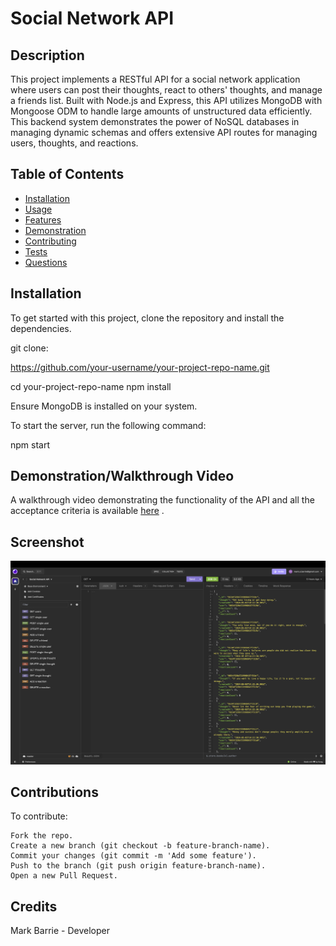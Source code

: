 # Social Network API

## Description

This project implements a RESTful API for a social network application where users can post their thoughts, react to others' thoughts, and manage a friends list. Built with Node.js and Express, this API utilizes MongoDB with Mongoose ODM to handle large amounts of unstructured data efficiently. This backend system demonstrates the power of NoSQL databases in managing dynamic schemas and offers extensive API routes for managing users, thoughts, and reactions.

## Table of Contents

- [Installation](#installation)
- [Usage](#usage)
- [Features](#features)
- [Demonstration](#demonstration)
- [Contributing](#contributing)
- [Tests](#tests)
- [Questions](#questions)

## Installation

To get started with this project, clone the repository and install the dependencies.


git clone:

https://github.com/your-username/your-project-repo-name.git

cd your-project-repo-name
npm install

Ensure MongoDB is installed on your system. 

To start the server, run the following command:

npm start


## Demonstration/Walkthrough Video

A walkthrough video demonstrating the functionality of the API and all the acceptance criteria is available [here](https://app.screencastify.com/v2/manage/videos/bNCoPSA6A31WLG17xBVS)
.


## Screenshot

![Screenshot](/readme_screenshots/screenshot.png)


## Contributions 

To contribute:

    Fork the repo.
    Create a new branch (git checkout -b feature-branch-name).
    Commit your changes (git commit -m 'Add some feature').
    Push to the branch (git push origin feature-branch-name).
    Open a new Pull Request.

## Credits
Mark Barrie -  Developer